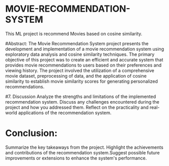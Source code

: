 # MOVIE-RECOMMENDATION-SYSTEM
This ML project is recommend Movies based on cosine similarity.

#Abstract:
The Movie Recommendation System project presents the development and implementation of a movie recommendation system using exploratory data analysis and cosine similarity techniques. The primary objective of this project was to create an efficient and accurate system that provides movie recommendations to users based on their preferences and viewing history. The project involved the utilization of a comprehensive movie dataset, preprocessing of data, and the application of cosine similarity to establish movie similarity scores for generating personalized recommendations.

#7. Discussion
Analyze the strengths and limitations of the implemented recommendation system. Discuss any challenges encountered during the project and how you addressed them. Reflect on the practicality and real-world applications of the recommendation system.

# Conclusion:
Summarize the key takeaways from the project. Highlight the achievements and contributions of the recommendation system.Suggest possible future improvements or extensions to enhance the system's performance.
